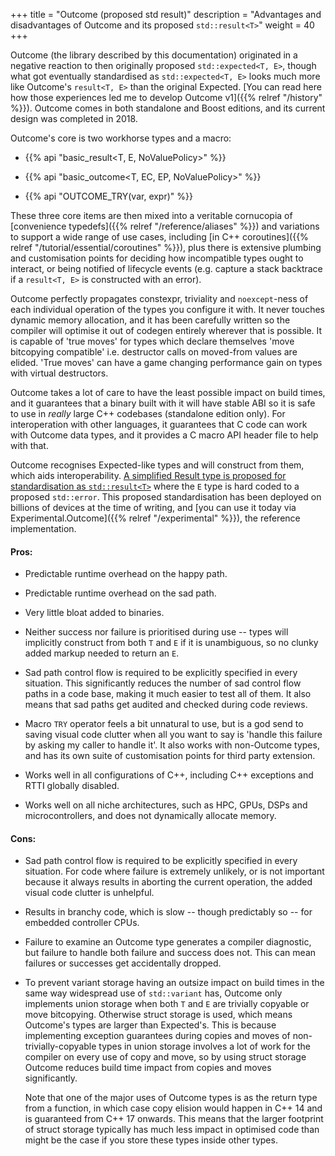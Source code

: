 +++
title = "Outcome (proposed std result)"
description = "Advantages and disadvantages of Outcome and its proposed `std::result<T>`"
weight = 40
+++

Outcome (the library described by this documentation) originated in a negative reaction to then originally proposed `std::expected<T, E>`, though what got eventually standardised as `std::expected<T, E>` looks much more like Outcome's `result<T, E>` than the original Expected. [You can read here how those experiences led me to develop Outcome v1]({{% relref "/history" %}}). Outcome comes in both standalone and Boost editions, and its current design was completed in 2018.

Outcome's core is two workhorse types and a macro:

- {{% api "basic_result<T, E, NoValuePolicy>" %}}

- {{% api "basic_outcome<T, EC, EP, NoValuePolicy>" %}}

- {{% api "OUTCOME_TRY(var, expr)" %}}

These three core items are then mixed into a veritable cornucopia of [convenience typedefs]({{% relref "/reference/aliases" %}}) and variations to support a wide range of use cases, including [in C++ coroutines]({{% relref "/tutorial/essential/coroutines" %}}), plus there is extensive plumbing and customisation points for deciding how incompatible types ought to interact, or being notified of lifecycle events (e.g. capture a stack backtrace if a `result<T, E>` is constructed with an error).

Outcome perfectly propagates constexpr, triviality and `noexcept`-ness of each individual operation of the types you configure it with. It never touches dynamic memory allocation, and it has been carefully written so the compiler will optimise it out of codegen entirely wherever that is possible. It is capable of 'true moves' for types which declare themselves 'move bitcopying compatible' i.e. destructor calls on moved-from values are elided. 'True moves' can have a game changing performance gain on types with virtual destructors.

Outcome takes a lot of care to have the least possible impact on build times, and it guarantees that a binary built with it will have stable ABI so it is safe to use in _really_ large C++ codebases (standalone edition only). For interoperation with other languages, it guarantees that C code can work with Outcome data types, and it provides a C macro API header file to help with that.

Outcome recognises Expected-like types and will construct from them, which aids interoperability. [A simplified Result type is proposed for standardisation as `std::result<T>`](https://wg21.link/P1028) where the `E` type is hard coded to a proposed `std::error`. This proposed standardisation has been deployed on billions of devices at the time of writing, and [you can use it today via Experimental.Outcome]({{% relref "/experimental" %}}), the reference implementation.


#### Pros:

- Predictable runtime overhead on the happy path.

- Predictable runtime overhead on the sad path.

- Very little bloat added to binaries.

- Neither success nor failure is prioritised during use -- types will implicitly construct from both `T` and `E` if it is unambiguous, so no clunky added markup needed to return an `E`.

- Sad path control flow is required to be explicitly specified in every situation. This significantly reduces the number of sad control flow paths in a code base, making it much easier to test all of them. It also means that sad paths get audited and checked during code reviews.

- Macro `TRY` operator feels a bit unnatural to use, but is a god send to saving visual code clutter when all you want to say is 'handle this failure by asking my caller to handle it'. It also works with non-Outcome types, and has its own suite of customisation points for third party extension.

- Works well in all configurations of C++, including C++ exceptions and RTTI globally disabled.

- Works well on all niche architectures, such as HPC, GPUs, DSPs and microcontrollers, and does not dynamically allocate memory.

#### Cons:

- Sad path control flow is required to be explicitly specified in every situation. For code where failure is extremely unlikely, or is not important because it always results in aborting the current operation, the added visual code clutter is unhelpful.

- Results in branchy code, which is slow -- though predictably so -- for embedded controller CPUs.

- Failure to examine an Outcome type generates a compiler diagnostic, but failure to handle both failure and success does not. This can mean failures or successes get accidentally dropped.

- To prevent variant storage having an outsize impact on build times in the same way widespread use of `std::variant` has, Outcome only implements union storage when both `T` and `E` are trivially copyable or move bitcopying. Otherwise struct storage is used, which means Outcome's types are larger than Expected's. This is because implementing exception guarantees during copies and moves of non-trivially-copyable types in union storage involves a lot of work for the compiler on every use of copy and move, so by using struct storage Outcome reduces build time impact from copies and moves significantly.

    Note that one of the major uses of Outcome types is as the return type from a function, in which case copy elision would happen in C++ 14 and is guaranteed from C++ 17 onwards. This means that the larger footprint of struct storage typically has much less impact in optimised code than might be the case if you store these types inside other types.
